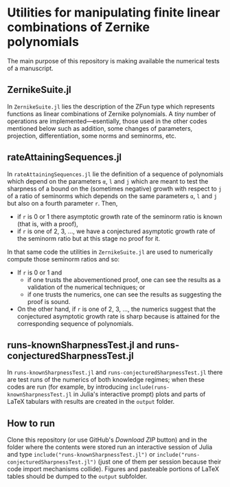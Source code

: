 # Utilities for manipulating finite linear combinations of Zernike polynomials

The main purpose of this repository is making available the numerical tests of a manuscript.

## ZernikeSuite.jl

In `ZernikeSuite.jl` lies the description of the ZFun type which represents functions as linear combinations of Zernike polynomials. A *tiny* number of operations are implemented—esentially, those used in the other codes mentioned below such as addition, some changes of parameters, projection, differentiation, some norms and seminorms, etc.

## rateAttainingSequences.jl

In `rateAttainingSequences.jl` lie the definition of a sequence of polynomials which depend on the parameters `α`, `l` and `j` which are meant to test the sharpness of a bound on the (sometimes negative) growth with respect to `j` of a ratio of seminorms which depends on the same parameters `α`, `l` and `j` but also on a fourth parameter `r`. Then,

* if `r` is 0 or 1 there asymptotic growth rate of the seminorm ratio is known (that is, with a proof),
* if `r` is one of 2, 3, …, we have a conjectured asymptotic growth rate of the seminorm ratio but at this stage no proof for it.

In that same code the utilities in `ZernikeSuite.jl` are used to numerically compute those seminorm ratios and so:

* If `r` is 0 or 1 and
    + if one trusts the abovementioned proof, one can see the results as a validation of the numerical techniques; or
    + if one trusts the numerics, one can see the results as suggesting the proof is sound.
* On the other hand, if `r` is one of 2, 3, …, the numerics suggest that the conjectured asymptotic growth rate is sharp because is attained for the corresponding sequence of polynomials.

## runs-knownSharpnessTest.jl and runs-conjecturedSharpnessTest.jl

In `runs-knownSharpnessTest.jl` and `runs-conjecturedSharpnessTest.jl` there are test runs of the numerics of both knowledge regimes; when these codes are run (for example, by introducing `include(runs-knownSharpnessTest.jl` in Julia's interactive prompt) plots and parts of LaTeX tabulars with results are created in the `output` folder.

## How to run

Clone this repository (or use GitHub's *Download ZIP* button) and in the folder where the contents were stored run an interactive session of Julia and type `include("runs-knownSharpnessTest.jl")` or `include("runs-conjecturedSharpnessTest.jl")` (just one of them per session because their code import mechanisms collide).
Figures and pasteable portions of LaTeX tables should be dumped to the `output` subfolder.

